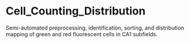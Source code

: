 # Cell_Counting_Distribution
Semi-automated preprocessing, identification, sorting, and distribution mapping of green and red fluorescent cells in CA1 subfields. 
